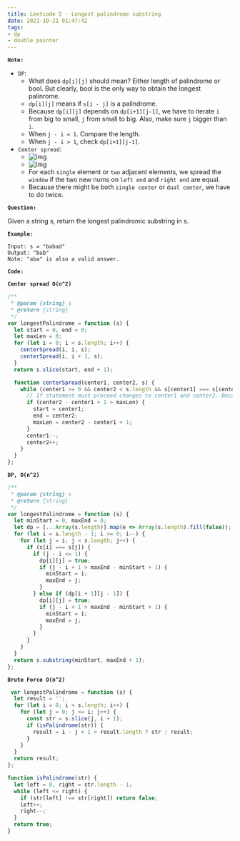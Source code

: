 ```yaml
---
title: Leetcode 5 - Longest palindrome substring
date: 2021-10-21 01:47:42
tags:
- dp
- double pointer
---
```

**`Note:`**
- `DP`:
  - What does `dp[i][j]` should mean? Either length of palindrome or bool. But clearly, bool is the only way to obtain the longest palinrome. 
  - `dp[i][j]` means if `s[i - j]` is a palindrome.
  - Because `dp[i][j]` depends on `dp[i+1][j-1]`, we have to iterate `i` from big to small, `j` from small to big. Also, make sure `j` bigger than `i`.
  - When `j - i < 1`. Compare the length.
  - When `j - i > 1`, check `dp[i+1][j-1]`.
- `Center spread`:
  - ![img](https://i.imgur.com/cCEEGNR.png)
  - ![img](https://i.imgur.com/aU2RG4T.png)
  - For each `single` element or `two` adjacent elements, we spread the `window` if the two new nums on `left end` and `right end` are equal.
  - Because there might be both `single center` or `dual center`, we have to do twice.

**`Question:`**

Given a string s, return the longest palindromic substring in s.

**`Example:`**
```
Input: s = "babad"
Output: "bab"
Note: "aba" is also a valid answer.
```

**`Code:`**

**`Center spread O(n^2)`**
```javascript
/**
 * @param {string} s
 * @return {string}
 */
var longestPalindrome = function (s) {
  let start = 0, end = 0;
  let maxLen = 0;
  for (let i = 0; i < s.length; i++) {
    centerSpread(i, i, s);
    centerSpread(i, i + 1, s);
  }
  return s.slice(start, end + 1);

  function centerSpread(center1, center2, s) {
    while (center1 >= 0 && center2 < s.length && s[center1] === s[center2]) {
      // If statement must proceed changes to center1 and center2. Because new boundaries s[center1]. s[center2] might not be equal.
      if (center2 - center1 + 1 > maxLen) {
        start = center1;
        end = center2;
        maxLen = center2 - center1 + 1;
      }
      center1--;
      center2++;
    }
  }
};
```

**`DP, O(n^2)`**
```javascript
/**
 * @param {string} s
 * @return {string}
 */
var longestPalindrome = function (s) {
  let minStart = 0, maxEnd = 0;
  let dp = [...Array(s.length)].map(e => Array(s.length).fill(false));
  for (let i = s.length - 1; i >= 0; i--) {
    for (let j = i; j < s.length; j++) {
      if (s[i] === s[j]) {
        if (j - i <= 1) {
          dp[i][j] = true;
          if (j - i + 1 > maxEnd - minStart + 1) {
            minStart = i;
            maxEnd = j;
          }
        } else if (dp[i + 1][j - 1]) {
          dp[i][j] = true;
          if (j - i + 1 > maxEnd - minStart + 1) {
            minStart = i;
            maxEnd = j;
          }
        }
      }
    }
  }
  return s.substring(minStart, maxEnd + 1);
};
```

**`Brute Force O(n^2)`**
```javascript
 var longestPalindrome = function (s) {
  let result = '';
  for (let i = 0; i < s.length; i++) {
    for (let j = 0; j <= i; j++) {
      const str = s.slice(j, i + 1);
      if (isPalindrome(str)) {
        result = i - j + 1 > result.length ? str : result;
      }
    }
  }
  return result;
};

function isPalindrome(str) {
  let left = 0, right = str.length - 1;
  while (left <= right) {
    if (str[left] !== str[right]) return false;
    left++;
    right--;
  }
  return true;
}
```